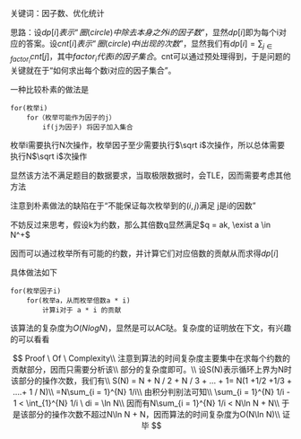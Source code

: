 关键词：因子数、优化统计

思路：设$dp[i]表示“圈(circle)中除去本身之外i的因子数”$，显然$dp[i]$即为每个i对应的答案。设$cnt[i]表示“圈(circle)中i出现的次数”$，显然我们有$dp[i] = \sum_{j\in factor_i}cnt[j]$，其中$factor_i代表i的因子集合$。cnt可以通过预处理得到，于是问题的关键就在于“如何求出每个数i对应的因子集合”。

一种比较朴素的做法是

```
for(枚举i)
	for（枚举可能作为因子的j）
		if(j为因子) 将因子加入集合
```

枚举i需要执行N次操作，枚举因子至少需要执行$\sqrt i$次操作，所以总体需要执行N$\sqrt i$次操作

显然该方法不满足题目的数据要求，当取极限数据时，会TLE，因而需要考虑其他方法

注意到朴素做法的缺陷在于“不能保证每次枚举到的$(i,j)$满足 j是i的因数”

不妨反过来思考，假设k为约数，那么其倍数q显然满足$q = ak, \exist a \in N^+$

因而可以通过枚举所有可能的约数，并计算它们对应倍数的贡献从而求得$dp[i]$

具体做法如下

```
for(枚举因子i)
	for(枚举a，从而枚举倍数a * i)
		计算i对于 a * i 的贡献
```

该算法的复杂度为$O(NlogN)$，显然是可以AC哒。复杂度的证明放在下文，有兴趣的可以看看

$$
Proof \ Of  \ Complexity\\
注意到算法的时间复杂度主要集中在求每个约数的贡献部分，因而只需要分析该\\
部分的复杂度即可。\\
设S(N)表示循环上界为N时该部分的操作次数，我们有\\
S(N) = N + N / 2 + N / 3 + ... + 1= N(1 +1/2 +1/3 + ....+ 1 / N)\\
=N\sum_{i = 1}^{N} 1/i\\
由积分判别法可知\\
\sum_{i = 1}^{N} 1/i - 1 < \int_{1}^{N} 1/i \ di = \ln N\\
因而有N\sum_{i = 1}^{N} 1/i < N\ln N + N\\
于是该部分的操作次数不超过N\ln N + N，因而算法的时间复杂度为O(N\ln N)\\
证毕
$$

